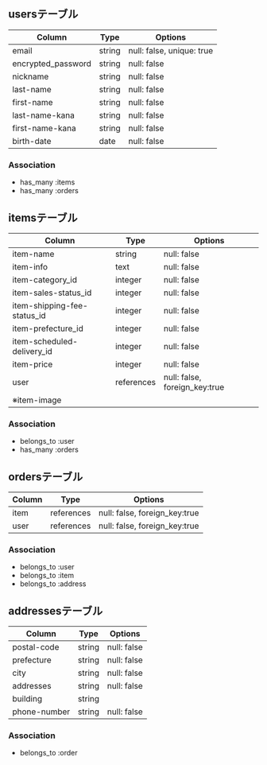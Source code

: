 ## usersテーブル
| Column              | Type       | Options                        |
| --------------------| ---------- | ------------------------------ |
| email               | string     | null: false, unique: true      |
| encrypted_password  | string     | null: false                    |
| nickname            | string     | null: false                    |
| last-name           | string     | null: false                    |
| first-name          | string     | null: false                    |
| last-name-kana      | string     | null: false                    |
| first-name-kana     | string     | null: false                    |
| birth-date          | date       | null: false                    |

### Association
- has_many :items
- has_many :orders


## itemsテーブル
| Column                      | Type       | Options                              |
| ----------------------------| ---------- | -------------------------------------|
| item-name                   | string     | null: false                          |
| item-info                   | text       | null: false                          |
| item-category_id            | integer    | null: false                          |
| item-sales-status_id        | integer    | null: false                          |
| item-shipping-fee-status_id | integer    | null: false                          |
| item-prefecture_id          | integer    | null: false                          |
| item-scheduled-delivery_id  | integer    | null: false                          |
| item-price                  | integer    | null: false                          |
| user                        | references | null: false, foreign_key:true        |
| ※item-image                 |            |                                      |

### Association
- belongs_to :user
- has_many :orders


## ordersテーブル
| Column              | Type       | Options                        |
| --------------------| ---------- | ------------------------------ |
| item                | references | null: false, foreign_key:true  |
| user                | references | null: false, foreign_key:true  |

### Association
- belongs_to :user
- belongs_to :item
- belongs_to :address

## addressesテーブル
| Column              | Type       | Options                        |
| --------------------| ---------- | ------------------------------ |
| postal-code         | string     | null: false                    |
| prefecture          | string     | null: false                    |
| city                | string     | null: false                    |
| addresses           | string     | null: false                    |
| building            | string     |                                |
| phone-number        | string     | null: false                    |

### Association
- belongs_to :order